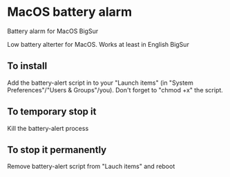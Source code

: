 # MacOS battery alarm
Battery alarm for MacOS BigSur

Low battery alterter for MacOS. Works at least in English BigSur

## To install
Add the battery-alert script in to your "Launch items" (in "System Preferences"/"Users & Groups"/you). Don't forget to "chmod +x" the script.

## To temporary stop it
Kill the battery-alert process

## To stop it permanently
Remove battery-alert script from "Lauch items" and reboot
